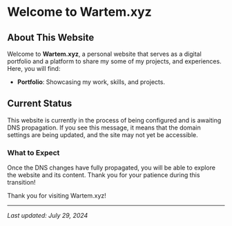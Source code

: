 # Welcome to Wartem.xyz

## About This Website

Welcome to **Wartem.xyz**, a personal website that serves as a digital portfolio and a platform to share my some of my projects, and experiences. Here, you will find:

- **Portfolio**: Showcasing my work, skills, and projects.

## Current Status

This website is currently in the process of being configured and is awaiting DNS propagation. If you see this message, it means that the domain settings are being updated, and the site may not yet be accessible.

### What to Expect

Once the DNS changes have fully propagated, you will be able to explore the website and its content. Thank you for your patience during this transition!

Thank you for visiting Wartem.xyz!

---

*Last updated: July 29, 2024*
